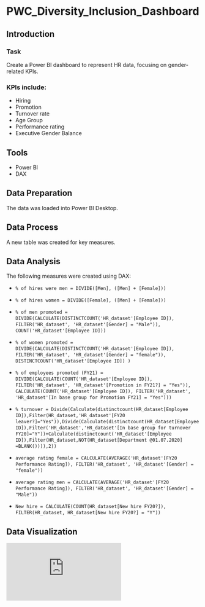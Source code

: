 # PWC_Diversity_Inclusion_Dashboard
## Introduction
### Task 
Create a Power BI dashboard to represent HR data, focusing on gender-related KPIs.

### KPIs include:

- Hiring
- Promotion
- Turnover rate
- Age Group
- Performance rating
- Executive Gender Balance

## Tools
- Power BI
- DAX
## Data Preparation
The data was loaded into Power BI Desktop.

## Data Process
A new table was created for key measures.
## Data Analysis
The following measures were created using DAX:
-     % of hires were men = DIVIDE([Men], ([Men] + [Female]))
-     % of hires women = DIVIDE([Female], ([Men] + [Female]))
-     % of men promoted = DIVIDE(CALCULATE(DISTINCTCOUNT('HR_dataset'[Employee ID]), FILTER('HR_dataset', 'HR_dataset'[Gender] = "Male")), COUNT('HR_dataset'[Employee ID]))
-     % of women promoted = DIVIDE(CALCULATE(DISTINCTCOUNT('HR_dataset'[Employee ID]), FILTER('HR_dataset', 'HR_dataset'[Gender] = "female")), DISTINCTCOUNT('HR_dataset'[Employee ID]) )
-     % of employees promoted (FY21) = DIVIDE(CALCULATE(COUNT('HR_dataset'[Employee ID]), FILTER('HR_dataset', 'HR_dataset'[Promotion in FY21?] = "Yes")), CALCULATE(COUNT('HR_dataset'[Employee ID]), FILTER('HR_dataset', 'HR_dataset'[In base group for Promotion FY21] = "Yes")))  
-     % turnover = Divide(Calculate(distinctcount(HR_dataset[Employee ID]),Filter(HR_dataset,'HR_dataset'[FY20 leaver?]="Yes")),Divide(Calculate(distinctcount(HR_dataset[Employee ID]),Filter('HR_dataset','HR_dataset'[In base group for turnover FY20]="Y"))+Calculate(distinctcount('HR_dataset'[Employee ID]),Filter(HR_dataset,NOT(HR_dataset[Department @01.07.2020] =BLANK()))),2))
-     average rating female = CALCULATE(AVERAGE('HR_dataset'[FY20 Performance Rating]), FILTER('HR_dataset', 'HR_dataset'[Gender] = "female"))
-     average rating men = CALCULATE(AVERAGE('HR_dataset'[FY20 Performance Rating]), FILTER('HR_dataset', 'HR_dataset'[Gender] = "Male"))
-     New hire = CALCULATE(COUNT(HR_dataset[New hire FY20?]), FILTER(HR_dataset, HR_dataset[New hire FY20?] = "Y"))
## Data Visualization
![dashboard](https://github.com/SorathF/PWC_Diversity_Inclusion_Dashboard/blob/9a50652e9d0a17f5377ca2ca3e140d06ebc3b7a1/Diversity%20%26%20Inclusion.pdf)
